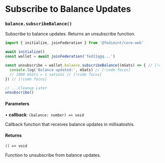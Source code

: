 # Subscribe to Balance Updates

### `balance.subscribeBalance()`

Subscribe to balance updates. Returns an unsubscribe function.

```ts twoslash
import { initialize, joinFederation } from '@fedimint/core-web'

await initialize()
const wallet = await joinFederation('fed11qgq...')

const unsubscribe = wallet.balance.subscribeBalance((mSats) => { // [!code focus]
  console.log('Balance updated:', mSats) // [!code focus]
  // 1000 mSats = 1 satoshi // [!code focus]
}) // [!code focus]

// ...Cleanup Later
unsubscribe()
```

#### Parameters

• **callback**: `(balance: number) => void`

Callback function that receives balance updates in millisatoshis.

#### Returns

`() => void`

Function to unsubscribe from balance updates.
